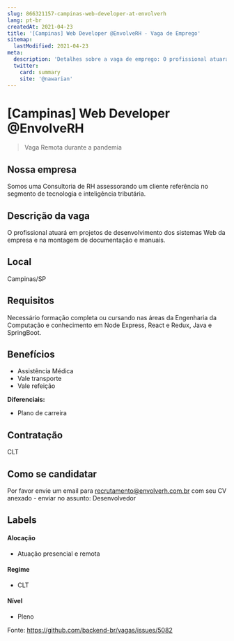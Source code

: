 ```yaml
---
slug: 866321157-campinas-web-developer-at-envolverh
lang: pt-br
createdAt: 2021-04-23
title: '[Campinas] Web Developer @EnvolveRH - Vaga de Emprego'
sitemap:
  lastModified: 2021-04-23
meta:
  description: 'Detalhes sobre a vaga de emprego: O profissional atuará em projetos de desenvolvimento dos sistemas Web da empresa e na montagem de documentação e manuais.'
  twitter:
    card: summary
    site: '@nawarian'
---
```


# [Campinas] Web Developer @EnvolveRH

<!--
==================================================
Caso a vaga for remoto durante a pandemia informar no texto "Remoto durante o covid"
==================================================
-->
<!-- 
==================================================
POR FAVOR, SÓ POSTE SE A VAGA FOR PARA BACK-END!

Não faça distinção de gênero no título da vaga.

Use: "Back-End Developer" ao invés de 
"Desenvolvedor Back-End" \o/

Exemplo: `[São Paulo] Back-End Developer @ NOME DA EMPRESA`
==================================================
-->
<!--
==================================================
Caso a vaga for remoto durante a pandemia deixar a linha abaixo
==================================================
-->
> Vaga Remota durante a pandemia

## Nossa empresa

Somos uma Consultoria de RH assessorando um cliente referência no segmento de tecnologia e inteligência tributária. 

## Descrição da vaga

O profissional atuará em projetos de desenvolvimento dos sistemas Web da empresa e na montagem de documentação e manuais.

## Local

Campinas/SP

## Requisitos

Necessário formação completa ou cursando nas áreas da Engenharia da Computação e conhecimento em Node Express, React e Redux, Java e SpringBoot.

## Benefícios

- Assistência Médica
- Vale transporte
- Vale refeição

**Diferenciais:**
- Plano de carreira

## Contratação

CLT 

## Como se candidatar

Por favor envie um email para recrutamento@envolverh.com.br com seu CV anexado - enviar no assunto: Desenvolvedor


## Labels
<!-- retire os labels que não fazem sentido à vaga -->

#### Alocação
- Atuação presencial e remota

#### Regime
- CLT

#### Nível
- Pleno


Fonte: https://github.com/backend-br/vagas/issues/5082